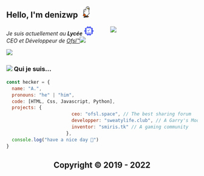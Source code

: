 <h2> Hello, I'm denizwp <img src="https://github.com/heckair/heckair/blob/main/duck.gif?raw=true" width="30"></h2>
<img align='right' src="https://cdn.discordapp.com/attachments/993886185325875340/1031145334132449380/floppahecker-modified.png" width="230">
<p><em>Je suis actuellement au <b>Lycée</b> </a><img src="https://github.com/heckair/heckair/blob/main/book.png?raw=true" width="25"></br>CEO et Développeur de <a href="https://ofsl.space">Ofsl™</a><img src="https://cdn.discordapp.com/attachments/993886185325875340/1031144978824577064/1000x1000.png" width="25"> 
</em></p>

<a href="https://discord.com/users/754358880170934306">
    <p align="left"><img src="https://lanyard-profile-readme.vercel.app/api/754358880170934306"></p>
</a>


### <img src="https://cdn.discordapp.com/attachments/993886185325875340/1031149546518093874/quijesuis.gif" width="30"> Qui je suis...  

```javascript
const hecker = {
  name: "A.",
  pronouns: "he" | "him",
  code: [HTML, Css, Javascript, Python],
  projects: {
                        ceo: "ofsl.space", // The best sharing forum
                        developper: "sweatylife.club", // A Garry's Mod French Rp Server
                        inventor: "smiris.tk" // A gaming community
                      },
  console.log("have a nice day 🗿")
}
```

<h2 align="center"> Copyright © 2019 - 2022  


<!--<a href="#">
![](https://raw.githubusercontent.com/heckair/heckair/7f11007db91f950c4a63bf1c7464409e6cdba1f2/stats.svg)
</a>-->
